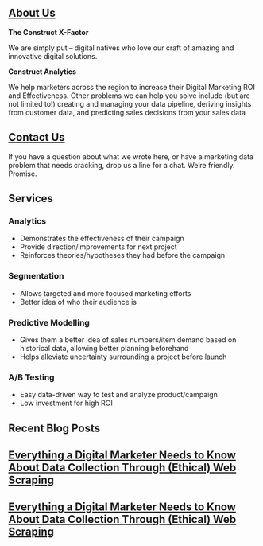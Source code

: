 ## [About Us](https://www.constructdigital.com/about)

**The Construct X-Factor**

We are simply put – digital natives who love our craft of amazing and innovative digital solutions.

**Construct Analytics**

We help marketers across the region to increase their Digital Marketing ROI and Effectiveness. Other problems we can help you solve include (but are not limited to!) creating and managing your data pipeline, deriving insights from customer data, and predicting sales decisions from your sales data

## [Contact Us](https://www.constructdigital.com/contact)
If you have a question about what we wrote here, or have a marketing data problem that needs cracking, drop us a line for a chat. We’re friendly. Promise.

## Services

### Analytics

- Demonstrates the effectiveness of their campaign
- Provide direction/improvements for next project
- Reinforces theories/hypotheses they had before the campaign
  
### Segmentation

- Allows targeted and more focused marketing efforts
- Better idea of who their audience is

### Predictive Modelling

- Gives them a better idea of sales numbers/item demand based on historical data, allowing better planning beforehand
- Helps alleviate uncertainty surrounding a project before launch


### A/B Testing

- Easy data-driven way to test and analyze product/campaign
- Low investment for high ROI


## Recent Blog Posts

[Everything a Digital Marketer Needs to Know About Data Collection Through (Ethical) Web Scraping](https://www.constructdigital.com/blog/everything-a-digital-marketer-needs-to-know-about-data-collection-through-ethical-web-scraping)
---
<a target=”_blank” href=https://www.constructdigital.com/blog/everything-a-digital-marketer-needs-to-know-about-data-collection-through-ethical-web-scraping>Everything a Digital Marketer Needs to Know About Data Collection Through (Ethical) Web Scraping</a>
---
